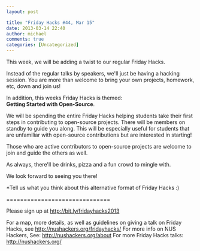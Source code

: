 ```yaml
---
layout: post

title: "Friday Hacks #44, Mar 15"
date: 2013-03-14 22:40
author: michael
comments: true
categories: [Uncategorized]
---
```

This week, we will be adding a twist to our regular Friday Hacks. 
 
Instead of the regular talks by speakers, we'll just be having a hacking session. You are more than welcome to bring your own projects, homework, etc, down and join us!
 
In addition, this weeks Friday Hacks is themed:<br/>
<b>Getting Started with Open-Source</b>.

We will be spending the entire Friday Hacks helping students take their first steps in contributing to open-source projects. There will be members on standby to guide you along. This will be especially useful for students that are unfamiliar with open-source contributions but are interested in starting!

Those who are active contributors to open-source projects are welcome to join and guide the others as well.
 
As always, there'll be drinks, pizza and a fun crowd to mingle with.

We look forward to seeing you there!
 
*Tell us what you think about this alternative format of Friday Hacks :)

==============================

Please sign up at <a href="http://bit.ly/fridayhacks2013">http://bit.ly/fridayhacks2013</a>

For a map, more details, as well as guidelines on giving a talk on Friday Hacks, see <a href="http://nushackers.org/fridayhacks/">http://nushackers.org/fridayhacks/</a>
For more info on NUS Hackers, See: <a href="http://nushackers.org/about">http://nushackers.org/about</a>
For more Friday Hacks talks: <a href="http://nushackers.org/">http://nushackers.org/</a>
